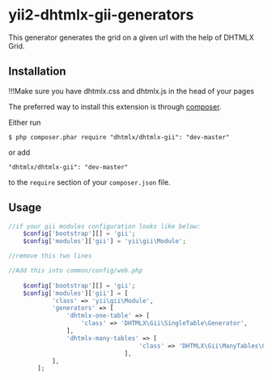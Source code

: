 yii2-dhtmlx-gii-generators
=====================

This generator generates the grid on a given url with the help of DHTMLX Grid.

## Installation

!!!Make sure you have dhtmlx.css and dhtmlx.js in the head of your pages

The preferred way to install this extension is through [composer](http://getcomposer.org/download/).

Either run

```
$ php composer.phar require "dhtmlx/dhtmlx-gii": "dev-master"
```

or add

```
"dhtmlx/dhtmlx-gii": "dev-master"
```

to the ```require``` section of your `composer.json` file.

## Usage

```php
//if your gii modules configuration looks like below:
    $config['bootstrap'][] = 'gii';
    $config['modules']['gii'] = 'yii\gii\Module';

//remove this two lines
```

```php
//Add this into common/config/web.php
    
    $config['bootstrap'][] = 'gii';
    $config['modules']['gii'] = [
            'class' => 'yii\gii\Module',
            'generators' => [
                'dhtmlx-one-table' => [
                    'class' => 'DHTMLX\Gii\SingleTable\Generator',
                ],
                'dhtmlx-many-tables' => [
                                    'class' => 'DHTMLX\Gii\ManyTables\Generator',
                                ],
            ],
        ];
```